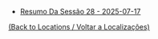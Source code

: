 - [Resumo Da Sessão 28 - 2025-07-17](s28_-_resumo_da_sessao_28_-_2025-07-17.md)
	
[(Back to Locations / Voltar a Localizações)](localizacoes.md)